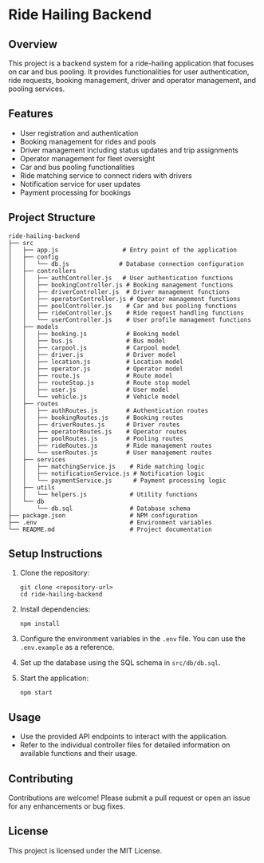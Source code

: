 # Ride Hailing Backend

## Overview
This project is a backend system for a ride-hailing application that focuses on car and bus pooling. It provides functionalities for user authentication, ride requests, booking management, driver and operator management, and pooling services.

## Features
- User registration and authentication
- Booking management for rides and pools
- Driver management including status updates and trip assignments
- Operator management for fleet oversight
- Car and bus pooling functionalities
- Ride matching service to connect riders with drivers
- Notification service for user updates
- Payment processing for bookings

## Project Structure
```
ride-hailing-backend
├── src
│   ├── app.js                  # Entry point of the application
│   ├── config
│   │   └── db.js              # Database connection configuration
│   ├── controllers
│   │   ├── authController.js   # User authentication functions
│   │   ├── bookingController.js # Booking management functions
│   │   ├── driverController.js  # Driver management functions
│   │   ├── operatorController.js # Operator management functions
│   │   ├── poolController.js    # Car and bus pooling functions
│   │   ├── rideController.js    # Ride request handling functions
│   │   └── userController.js    # User profile management functions
│   ├── models
│   │   ├── booking.js           # Booking model
│   │   ├── bus.js               # Bus model
│   │   ├── carpool.js           # Carpool model
│   │   ├── driver.js            # Driver model
│   │   ├── location.js          # Location model
│   │   ├── operator.js          # Operator model
│   │   ├── route.js             # Route model
│   │   ├── routeStop.js         # Route stop model
│   │   ├── user.js              # User model
│   │   └── vehicle.js           # Vehicle model
│   ├── routes
│   │   ├── authRoutes.js        # Authentication routes
│   │   ├── bookingRoutes.js     # Booking routes
│   │   ├── driverRoutes.js      # Driver routes
│   │   ├── operatorRoutes.js    # Operator routes
│   │   ├── poolRoutes.js        # Pooling routes
│   │   ├── rideRoutes.js        # Ride management routes
│   │   └── userRoutes.js        # User management routes
│   ├── services
│   │   ├── matchingService.js    # Ride matching logic
│   │   ├── notificationService.js # Notification logic
│   │   └── paymentService.js      # Payment processing logic
│   ├── utils
│   │   └── helpers.js            # Utility functions
│   └── db
│       └── db.sql                # Database schema
├── package.json                  # NPM configuration
├── .env                          # Environment variables
└── README.md                     # Project documentation
```

## Setup Instructions
1. Clone the repository:
   ```
   git clone <repository-url>
   cd ride-hailing-backend
   ```

2. Install dependencies:
   ```
   npm install
   ```

3. Configure the environment variables in the `.env` file. You can use the `.env.example` as a reference.

4. Set up the database using the SQL schema in `src/db/db.sql`.

5. Start the application:
   ```
   npm start
   ```

## Usage
- Use the provided API endpoints to interact with the application.
- Refer to the individual controller files for detailed information on available functions and their usage.

## Contributing
Contributions are welcome! Please submit a pull request or open an issue for any enhancements or bug fixes.

## License
This project is licensed under the MIT License.